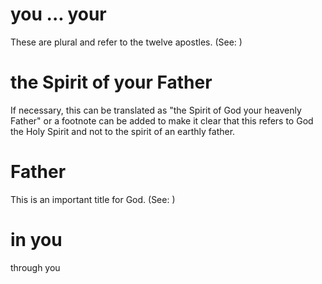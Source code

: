 
# you ... your
These are plural and refer to the twelve apostles. (See: )

# the Spirit of your Father
If necessary, this can be translated as "the Spirit of God your heavenly Father" or a footnote can be added to make it clear that this refers to God the Holy Spirit and not to the spirit of an earthly father.

# Father
This is an important title for God. (See: )

# in you
through you